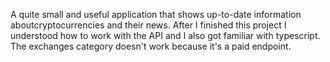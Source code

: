 A quite small and useful application that shows up-to-date information aboutcryptocurrencies and their news. After I finished this project I understood how to work with the API and I also got familiar with typescript. 
The exchanges category doesn't work because it's a paid endpoint.
